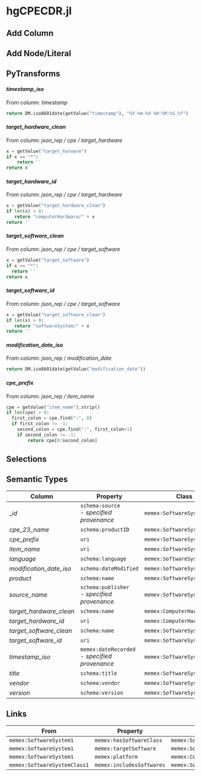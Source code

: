 # hgCPECDR.jl

## Add Column

## Add Node/Literal

## PyTransforms
#### _timestamp_iso_
From column: _timestamp_
``` python
return DM.iso8601date(getValue("timestamp"), "%Y-%m-%d %H:%M:%S.%f")
```

#### _target_hardware_clean_
From column: _json_rep / cpe / target_hardware_
``` python
x = getValue("target_harware")
if x == "*":
    return ''
return x
```

#### _target_hardware_id_
From column: _json_rep / cpe / target_hardware_
``` python
x = getValue("target_hardware_clean")
if len(x) > 0:
   return "computerHardware/" + x
return ''
```

#### _target_software_clean_
From column: _json_rep / cpe / target_software_
``` python
x = getValue("target_software")
if x == "*":
  return ''
return x
```

#### _target_software_id_
From column: _json_rep / cpe / target_software_
``` python
x = getValue("target_software_clean")
if len(x) > 0:
   return "softwareSystem/" + x
return ''
```

#### _modification_date_iso_
From column: _json_rep / modification_date_
``` python
return DM.iso8601date(getValue("modification_date"))
```

#### _cpe_prefix_
From column: _json_rep / item_name_
``` python
cpe = getValue("item_name").strip()
if len(cpe) > 0:
  first_colon = cpe.find(":", 8)
  if first_colon != -1:
    second_colon = cpe.find(":", first_colon+1)
    if second_colon != -1:
        return cpe[0:second_colon]
```


## Selections

## Semantic Types
| Column | Property | Class |
|  ----- | -------- | ----- |
| __id_ | `schema:source`<BR> - _specified provenance_ | `memex:SoftwareSystem1`|
| _cpe_23_name_ | `schema:productID` | `memex:SoftwareSystem1`|
| _cpe_prefix_ | `uri` | `memex:SoftwareSystemClass1`|
| _item_name_ | `uri` | `memex:SoftwareSystem1`|
| _language_ | `schema:language` | `memex:SoftwareSystem1`|
| _modification_date_iso_ | `schema:dateModified` | `memex:SoftwareSystem1`|
| _product_ | `schema:name` | `memex:SoftwareSystem1`|
| _source_name_ | `schema:publisher`<BR> - _specified provenance_ | `memex:SoftwareSystem1`|
| _target_hardware_clean_ | `schema:name` | `memex:ComputerHardware1`|
| _target_hardware_id_ | `uri` | `memex:ComputerHardware1`|
| _target_software_clean_ | `schema:name` | `memex:SoftwareSystem2`|
| _target_software_id_ | `uri` | `memex:SoftwareSystem2`|
| _timestamp_iso_ | `memex:dateRecorded`<BR> - _specified provenance_ | `memex:SoftwareSystem1`|
| _title_ | `schema:title` | `memex:SoftwareSystem1`|
| _vendor_ | `schema:vendor` | `memex:SoftwareSystem1`|
| _version_ | `schema:version` | `memex:SoftwareSystem1`|


## Links
| From | Property | To |
|  --- | -------- | ---|
| `memex:SoftwareSystem1` | `memex:hasSoftwareClass` | `memex:SoftwareSystemClass1`|
| `memex:SoftwareSystem1` | `memex:targetSoftware` | `memex:SoftwareSystem2`|
| `memex:SoftwareSystem1` | `memex:platform` | `memex:ComputerHardware1`|
| `memex:SoftwareSystemClass1` | `memex:includesSoftwares` | `memex:SoftwareSystem1`|
